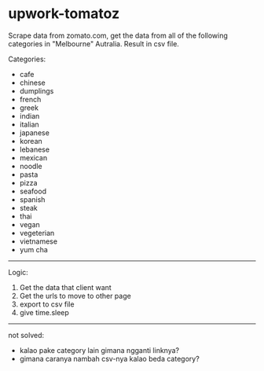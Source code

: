 # upwork-tomatoz
Scrape data from zomato.com, get the data from all of the following categories in "Melbourne" Autralia. Result in csv file.

Categories:
- cafe
- chinese
- dumplings
- french
- greek
- indian
- italian
- japanese
- korean
- lebanese
- mexican
- noodle
- pasta
- pizza
- seafood
- spanish
- steak
- thai
- vegan
- vegeterian
- vietnamese
- yum cha
---
Logic:

1. Get the data that client want
2. Get the urls to move to other page
3. export to csv file
4. give time.sleep
---

not solved: 
- kalao pake category lain gimana ngganti linknya?
- gimana caranya nambah csv-nya kalao beda category?